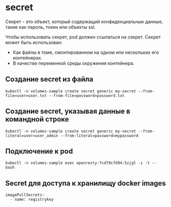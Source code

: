 # secret

Секрет - это объект, который содержащий
конфиденциальные данные, такие как пароль, токен 
или объекты ssl.

Чтобы использовать секрет, pod должен ссылаться на секрет.
Секрет может быть использован:

- Как файлы в томе, смонтированном на одном или нескольких
его контейнерах.
- В качестве переменной среды окружения контейнера.

## Создание secret из файла

`kubectl -n volumes-sample create secret generic my-secret --from-file=user=user.txt --from-file=password=password.txt`

## Создание secret, указывая данные в командной строке

`kubectl -n volumes-sample create secret generic my-secret --from-literal=user=user_admin --from-literal=password=mypassword`

## Подключение к pod

    kubectl -n volumes-sample exec openresty-7cd79cfd94-5zjgl -i -t -- bash

## Secret для доступа к хранилищу docker images 
    imagePullSecrets:
      - name: registrykey
